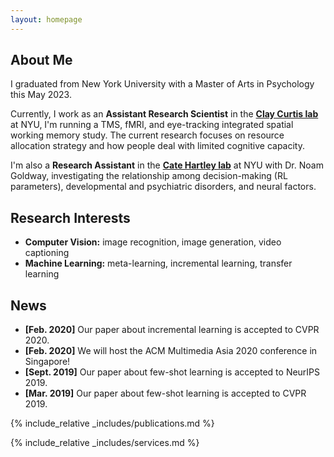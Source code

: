 ```yaml
---
layout: homepage
---
```


## About Me

I graduated from New York University with a Master of Arts in Psychology this May 2023. 

Currently, I work as an **Assistant Research Scientist** in the [**Clay Curtis lab**](https://www.clayspacelab.com/lab) at NYU, I'm running a TMS, fMRI, and eye-tracking integrated spatial working memory study. The current research focuses on resource allocation strategy and how people deal with limited cognitive capacity. 

I'm also a **Research Assistant** in the [**Cate Hartley lab**](https://www.hartleylab.org/) at NYU with Dr. Noam Goldway, investigating the relationship among decision-making (RL parameters), developmental and psychiatric disorders, and neural factors.


## Research Interests

- **Computer Vision:** image recognition, image generation, video captioning
- **Machine Learning:** meta-learning, incremental learning, transfer learning

## News

- **[Feb. 2020]** Our paper about incremental learning is accepted to CVPR 2020.
- **[Feb. 2020]** We will host the ACM Multimedia Asia 2020 conference in Singapore!
- **[Sept. 2019]** Our paper about few-shot learning is accepted to NeurIPS 2019.
- **[Mar. 2019]** Our paper about few-shot learning is accepted to CVPR 2019.

{% include_relative _includes/publications.md %}

{% include_relative _includes/services.md %}

